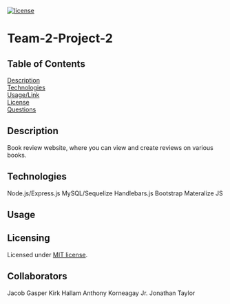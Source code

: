 [![license](https://img.shields.io/badge/license-MIT-orange)](https://shields.io)  

# Team-2-Project-2
 
## Table of Contents 
[Description](#description)  
[Technologies](#technologies)  
[Usage/Link](#usage/link)  
[License](#licensing)  
[Questions](#questions)  
 
## Description
Book review website, where you can view and create reviews on various books.

## Technologies
Node.js/Express.js
MySQL/Sequelize
Handlebars.js
Bootstrap
Materalize JS


## Usage


## Licensing
Licensed under [MIT license](LICENSE).

## Collaborators
Jacob Gasper
Kirk Hallam 
Anthony Korneagay Jr.
Jonathan Taylor

